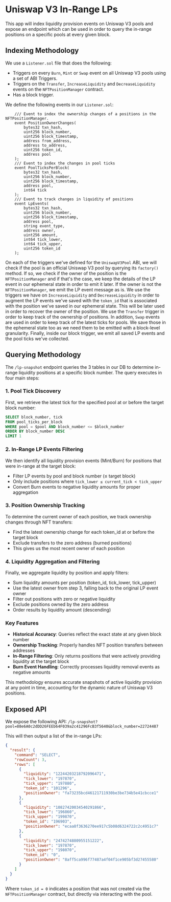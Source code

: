 # Uniswap V3 In-Range LPs

This app will index liquidity provision events on Uniswap V3 pools and expose an endpoint which can be used in order to query the in-range positions on a specific pools at every given block.

## Indexing Methodology

We use a `Listener.sol` file that does the following:
- Triggers on every `Burn`, `Mint` or `Swap` event on all Uniswap V3 pools using a set of ABI Triggers.
- Triggers on the `Transfer`, `IncreaseLiquidity` and `DecreaseLiquidity` events on the `NFTPositionManager` contract.
- Has a block trigger.

We define the following events in our `Listener.sol`:
```solidity
    /// Event to index the ownership changes of a positions in the NFTPositionManager.
    event PositionOwnerChanges(
        bytes32 txn_hash,
        uint256 block_number,
        uint256 block_timestamp,
        address from_address,
        address to_address,
        uint256 token_id,
        address pool
    );
    /// Event to index the changes in pool ticks
    event PoolTicksPerBlock(
        bytes32 txn_hash, 
        uint256 block_number, 
        uint256 block_timestamp, 
        address pool, 
        int64 tick
    );
    /// Event to track changes in liquidity of positions
    event LpEvents(
        bytes32 txn_hash,
        uint256 block_number,
        uint256 block_timestamp,
        address pool,
        string event_type,
        address owner,
        uint256 amount,
        int64 tick_lower,
        int64 tick_upper,
        uint256 token_id
    );
```

On each of the triggers we've defined for the `UniswapV3Pool` ABI, we will check if the pool is an official Uniswap V3 pool by querying its `factory()` method.
If so, we check if the owner of the position is the `NFTPositionManager` and if that's the case, we keep the details of the LP event in our ephemeral state in order to emit it later.
If the owner is not the `NFTPositionManager`, we emit the LP event message as is.
We use the triggers we have on `IncreaseLiquidity` and `DecreaseLiquidity` in order to augment the LP events we've saved with the `token_id` that is associated with the position we've saved in our ephemeral state. This will be later used in order to recover the owner of the position.
We use the `Transfer` trigger in order to keep track of the ownership of positions.
In addition, `Swap` events are used in order to keep track of the latest ticks for pools. We save those in the ephemeral state too as we need them to be emitted with a block-level granularity.
Finally, inside our block trigger, we emit all saved LP events and the pool ticks we've collected.

## Querying Methodology

The `/lp-snapshot` endpoint queries the 3 tables in our DB to determine in-range liquidity positions at a specific block number. The query executes in four main steps:

### 1. Pool Tick Discovery
First, we retrieve the latest tick for the specified pool at or before the target block number:
```sql
SELECT block_number, tick 
FROM pool_ticks_per_block 
WHERE pool = $pool AND block_number <= $block_number 
ORDER BY block_number DESC 
LIMIT 1
```

### 2. In-Range LP Events Filtering
We then identify all liquidity provision events (Mint/Burn) for positions that were in-range at the target block:
- Filter LP events by pool and block number (≤ target block)
- Only include positions where `tick_lower ≤ current_tick < tick_upper`
- Convert Burn events to negative liquidity amounts for proper aggregation

### 3. Position Ownership Tracking
To determine the current owner of each position, we track ownership changes through NFT transfers:
- Find the latest ownership change for each token_id at or before the target block
- Exclude transfers to the zero address (burned positions)
- This gives us the most recent owner of each position

### 4. Liquidity Aggregation and Filtering
Finally, we aggregate liquidity by position and apply filters:
- Sum liquidity amounts per position (token_id, tick_lower, tick_upper)
- Use the latest owner from step 3, falling back to the original LP event owner
- Filter out positions with zero or negative liquidity
- Exclude positions owned by the zero address
- Order results by liquidity amount (descending)

### Key Features
- **Historical Accuracy**: Queries reflect the exact state at any given block number
- **Ownership Tracking**: Properly handles NFT position transfers between addresses  
- **In-Range Filtering**: Only returns positions that were actively providing liquidity at the target block
- **Burn Event Handling**: Correctly processes liquidity removal events as negative amounts

This methodology ensures accurate snapshots of active liquidity provision at any point in time, accounting for the dynamic nature of Uniswap V3 positions.

## Exposed API

We expose the following API:
`/lp-snapshot?pool=88e6A0c2dDD26FEEb64F039a2c41296FcB3f5640&block_number=22724487`

This will then output a list of the in-range LPs:
```json
{
  "result": {
    "command": "SELECT",
    "rowCount": 3,
    "rows": [
      {
        "liquidity": "12244203218792096471",
        "tick_lower": "197870",
        "tick_upper": "197880",
        "token_id": "101296",
        "positionOwner": "fa73235bcd46121711930be3be734b5e41cbcce1"
      },
      {
        "liquidity": "10827420034540291866",
        "tick_lower": "196860",
        "tick_upper": "199870",
        "token_id": "196903",
        "positionOwner": "ecaa8f3636270ee917c5b08d6324722c2c4951c7"
      },
      {
        "liquidity": "2474274880955151222",
        "tick_lower": "197870",
        "tick_upper": "198070",
        "token_id": "0",
        "positionOwner": "8aff5ca996f77487a4f04f1ce905bf3d27455580"
      }
    ]
  }
}
```

Where `token_id = 0` indicates a position that was not created via the `NFTPositionManager` contract, but directly via interacting with the pool.

